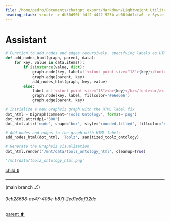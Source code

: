 ```yaml
---
file: /home/pedro/Documents/chatgpt_export/Markdown/Lightweight Utility Libraries.md
heading_stack: <root> -> db50d90f-fdf2-44f2-925b-ae66fdd7cfa0 -> System -> f462c4f4-0c7f-47fb-9237-a7d0ddbed997 -> System -> aaa26b54-0d2d-44d8-a646-0310427be0eb -> User -> ddb3dc5b-752e-4561-a939-b3de8b08d32f -> Assistant -> Data Manipulation and Analysis -> aaa205bc-d11e-4621-bc91-c8700e9b03ed -> User -> 945429c9-250d-41f7-b62d-d659a26c2d87 -> Assistant -> Data Manipulation -> Text and Parsing -> Networking -> File Handling -> Testing and Debugging -> Asynchronous Programming -> Functional Programming -> Code Analysis and Refactoring -> Miscellaneous -> aaa28fee-d697-42e3-bbe0-0e326b045dd7 -> User -> 03cd3de2-6edf-4ea6-98f5-168547563566 -> Assistant -> c8193452-a094-4568-8208-baae59e02bea -> Tool -> bc3074a5-dd96-498e-993d-f86abd592ee2 -> Assistant -> aaa263a5-33b9-47d9-a7f8-7a9b64b887a4 -> User -> a2faf051-4d79-41df-ae50-98d4779dfa98 -> Assistant -> Data Manipulation with `toolz` -> 44888ccd-cc10-41b4-8740-17f5ea12b035 -> Assistant -> 3e278eb5-5bed-4c77-a192-5cca5affdf4d -> Tool -> 432415d6-6abe-4b73-ab3e-eceb217b35b7 -> Assistant -> Text and Parsing with `parse` -> 16a0f14c-d434-4b10-ae5d-aa81e8846ee2 -> Assistant -> 05bde113-80ef-45aa-824a-bf23f4fbf95f -> Tool -> 395b9a62-27b9-4e21-9f0c-9a36587c9552 -> Assistant -> Programming Utilities with `wrapt` -> 23bddd27-f0c4-482e-8cd1-a1942fde7165 -> Assistant -> b9a9fb78-f314-4d60-b96d-bb4b26bce0b7 -> Tool -> e7028087-3188-4ec1-b546-2be3af035e29 -> Assistant -> aaa25269-8f20-4708-b08b-e3a946782bca -> User -> 834d80e5-611f-48ed-94f5-9db967a1aefc -> Assistant -> cca2d657-1f67-470a-9d10-62b7bf027a90 -> Tool -> a30a74e6-13a8-4d46-a804-0b6b0b934857 -> Assistant -> ef5d002e-706e-4cac-ac70-c798a7d88f9f -> Assistant -> c6830b45-cbfa-4c1d-b2de-4156f98b9afb -> Tool -> c0cbe7db-45c2-4f6c-b2b2-8a4fae30dbd4 -> Assistant -> aaa239d9-67c6-4a0f-86f5-071c5735ff92 -> User -> c9228d2f-d1c6-45e2-a760-f1c6a1476297 -> Assistant -> 4158104c-0a1d-4f56-9d67-7cfbac97258a -> Tool -> aed47810-46ce-45cb-a102-234610e4a5d1 -> Assistant -> Functional Programming -> Data Manipulation -> Sequence Manipulation -> Utilities -> aaa2e565-d32a-4337-87a7-d4364028c0f4 -> User -> 038de839-d89e-4891-a71d-c549b0772564 -> Assistant -> Data Transformation and Query -> aaa23a62-ff5d-4b34-a99c-4f54904220f8 -> User -> cde6d67a-e608-44cf-9b5c-d0b0230c890e -> Assistant -> 1f6bdbec-ae98-486e-89aa-08afdcdf481f -> Tool -> 1a0866ef-0dd2-4956-8704-793d960e2a31 -> Assistant -> aaa23b26-4f0c-480d-b580-b904f9ba5de2 -> User -> b8c1c37a-0019-446c-9d1f-69d276cf5822 -> Assistant -> 1fa6ff7c-b315-4517-bd7c-ac5b3367b9b7 -> Tool -> fd66c9f3-4dba-4b53-bcdd-fb7c0f8d5141 -> Assistant -> 01317c89-a106-4a56-b680-1d101656c375 -> Assistant -> 0432e0a0-e79a-4de1-9981-a5f826698872 -> Tool -> 140ca7c2-0ae4-46af-9238-dea2885dc2f1 -> Assistant -> aaa260f2-70ae-4d72-a661-a2033b16020c -> User -> 228ca73b-f1bd-4ade-b26d-087d2af2fc81 -> Assistant -> 5be52794-1800-4429-a501-c4858f80cbc3 -> Tool -> 38eff32a-56b0-441b-8ca5-c332907ad86e -> Assistant -> 2f6490db-233e-4a16-9b97-8c5ebd9871b0 -> Assistant -> d9f5cd1d-34c3-42c8-a015-0f6197ce4f22 -> Tool -> 78d77623-3fc2-404f-b152-3ac998934540 -> Assistant -> b1dc5c81-487e-422c-b8bc-d7d257949717 -> Assistant
---
```

# Assistant

```python
# Function to add nodes and edges recursively, specifying labels as HTML
def add_nodes_html(graph, parent, data):
    for key, value in data.items():
        if isinstance(value, dict):
            graph.node(key, label=f'<<font point-size="18">{key}</font>>')
            graph.edge(parent, key)
            add_nodes_html(graph, key, value)
        else:
            label = f'<<font point-size="18"><b>{key}</b></font><br/><font point-size="12">{value}</font>>'
            graph.node(key, label, fillcolor='#e6e6e6')
            graph.edge(parent, key)

# Initialize a new Graphviz graph with the HTML label fix
dot_html = Digraph(comment='Toolz Ontology', format='png')
dot_html.attr(dpi='300')
dot_html.attr('node', shape='box', style='rounded,filled', fillcolor='#f9f7f7')

# Add nodes and edges to the graph with HTML labels
add_nodes_html(dot_html, 'Toolz', sanitized_toolz_ontology)

# Generate the Graphviz visualization
dot_html.render('/mnt/data/toolz_ontology_html', cleanup=True)

'/mnt/data/toolz_ontology_html.png'
```

[child ⬇️](#3cb28668-ae47-406e-b87f-2ed1e6af32dc)

---

(main branch ⎇)
###### 3cb28668-ae47-406e-b87f-2ed1e6af32dc
[parent ⬆️](#b1dc5c81-487e-422c-b8bc-d7d257949717)
